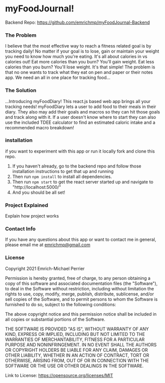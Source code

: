 # myFoodJournal!
Backend Repo: https://github.com/emrichmp/myFoodJournal-Backend

### The Problem
I believe that the most effective way to reach a fitness related goal is by tracking daily! No matter if your goal is to lose, gain or maintain your weight you need to know how much you're eating. It's all about calories in vs calories out! Eat more calories than you burn? You'll gain weight. Eat less calories than you burn? You'll lose weight. It's that simple! The problem is that no one wants to track what they eat on pen and paper or their notes app. We need an all in one place for tracking food...

### The Solution
...Introducing myFoodDiary! This react.js based web app brings all your tracking needs! myFoodDiary lets a user to add food to their meals in their diary. They also may add their goals and macros so they can hit those goals and track along with it. If a user doesn't know where to start they can also use the included TDEE calculator to find an estimated caloric intake and a recommended macro breakdown!

### installation
if you want to experiment with this app or run it locally fork and clone this repo.
1. If you haven't already, go to the backend repo and follow those installation instructions to get that up and running
2. Then run ``` npm install ``` to install all dependencies.
3. Then run ``` npm start ``` to get the react server started up and navigate to "http://localhost:5000/"
4. And you should be all set!


### Project Explained
Explain how project works

### Contact Info
If you have any questions about this app or want to contact me in general, please email me at emrichmp@gmail.com

### License
Copyright 2021 Emrich-Michael Perrier

Permission is hereby granted, free of charge, to any person obtaining a copy of this software and associated documentation files (the "Software"), to deal in the Software without restriction, including without limitation the rights to use, copy, modify, merge, publish, distribute, sublicense, and/or sell copies of the Software, and to permit persons to whom the Software is furnished to do so, subject to the following conditions:

The above copyright notice and this permission notice shall be included in all copies or substantial portions of the Software.

THE SOFTWARE IS PROVIDED "AS IS", WITHOUT WARRANTY OF ANY KIND, EXPRESS OR IMPLIED, INCLUDING BUT NOT LIMITED TO THE WARRANTIES OF MERCHANTABILITY, FITNESS FOR A PARTICULAR PURPOSE AND NONINFRINGEMENT. IN NO EVENT SHALL THE AUTHORS OR COPYRIGHT HOLDERS BE LIABLE FOR ANY CLAIM, DAMAGES OR OTHER LIABILITY, WHETHER IN AN ACTION OF CONTRACT, TORT OR OTHERWISE, ARISING FROM, OUT OF OR IN CONNECTION WITH THE SOFTWARE OR THE USE OR OTHER DEALINGS IN THE SOFTWARE.

Link to License: https://opensource.org/licenses/MIT